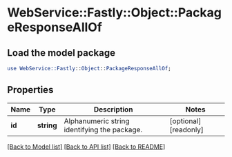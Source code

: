 # WebService::Fastly::Object::PackageResponseAllOf

## Load the model package
```perl
use WebService::Fastly::Object::PackageResponseAllOf;
```

## Properties
Name | Type | Description | Notes
------------ | ------------- | ------------- | -------------
**id** | **string** | Alphanumeric string identifying the package. | [optional] [readonly] 

[[Back to Model list]](../README.md#documentation-for-models) [[Back to API list]](../README.md#documentation-for-api-endpoints) [[Back to README]](../README.md)


